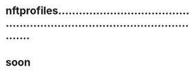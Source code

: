# nftprofiles..................................................................................................
# soon
